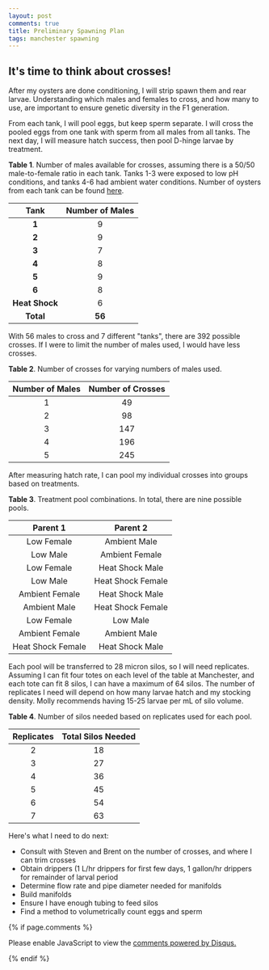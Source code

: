 ```yaml
---
layout: post
comments: true
title: Preliminary Spawning Plan
tags: manchester spawning
---
```


## It's time to think about crosses!

After my oysters are done conditioning, I will strip spawn them and rear larvae. Understanding which males and females to cross, and how many to use, are important to ensure genetic diversity in the F1 generation.

From each tank, I will pool eggs, but keep sperm separate. I will cross the pooled eggs from one tank with sperm from all males from all tanks. The next day, I will measure hatch success, then pool D-hinge larvae by treatment.

**Table 1**. Number of males available for crosses, assuming there is a 50/50 male-to-female ratio in each tank. Tanks 1-3 were exposed to low pH conditions, and tanks 4-6 had ambient water conditions. Number of oysters from each tank can be found [here](https://yaaminiv.github.io/Manchester-Conditioning-Update2/). 

|    **Tank**    | **Number of Males** |
|:--------------:|:-------------------:|
|      **1**     |          9          |
|      **2**     |          9          |
|      **3**     |          7          |
|      **4**     |          8          |
|      **5**     |          9          |
|      **6**     |          8          |
| **Heat Shock** |          6          |
|    **Total**   |        **56**       |

With 56 males to cross and 7 different "tanks", there are 392 possible crosses. If I were to limit the number of males used, I would have less crosses.

**Table 2**. Number of crosses for varying numbers of males used.

| **Number of Males** | **Number of Crosses** |
|:-------------------:|:---------------------:|
|          1          |           49          |
|          2          |           98          |
|          3          |          147          |
|          4          |          196          |
|          5          |          245          |

After measuring hatch rate, I can pool my individual crosses into groups based on treatments.

**Table 3**. Treatment pool combinations. In total, there are nine possible pools.

|    **Parent 1**   |    **Parent 2**   |
|:-----------------:|:-----------------:|
|     Low Female    |    Ambient Male   |
|      Low Male     |   Ambient Female  |
|     Low Female    |  Heat Shock Male  |
|      Low Male     | Heat Shock Female |
|   Ambient Female  |  Heat Shock Male  |
|    Ambient Male   | Heat Shock Female |
|     Low Female    |      Low Male     |
|   Ambient Female  |    Ambient Male   |
| Heat Shock Female |  Heat Shock Male  |

Each pool will be transferred to 28 micron silos, so I will need replicates. Assuming I can fit four totes on each level of the table at Manchester, and each tote can fit 8 silos, I can have a maximum of 64 silos. The number of replicates I need will depend on how many larvae hatch and my stocking density. Molly recommends having 15-25 larvae per mL of silo volume.

**Table 4**. Number of silos needed based on replicates used for each pool.

| **Replicates** | **Total Silos Needed** |
|:--------------:|:----------------------:|
|        2       |           18           |
|        3       |           27           |
|        4       |           36           |
|        5       |           45           |
|        6       |           54           |
|        7       |           63           |

Here's what I need to do next:

- Consult with Steven and Brent on the number of crosses, and where I can trim crosses
- Obtain drippers (1 L/hr drippers for first few days, 1 gallon/hr drippers for remainder of larval period
- Determine flow rate and pipe diameter needed for manifolds
- Build manifolds
- Ensure I have enough tubing to feed silos
- Find a method to volumetrically count eggs and sperm

{% if page.comments %}

<div id="disqus_thread"></div>
<script>

/**
*  RECOMMENDED CONFIGURATION VARIABLES: EDIT AND UNCOMMENT THE SECTION BELOW TO INSERT DYNAMIC VALUES FROM YOUR PLATFORM OR CMS.
*  LEARN WHY DEFINING THESE VARIABLES IS IMPORTANT: https://disqus.com/admin/universalcode/#configuration-variables*/
/*
var disqus_config = function () {
this.page.url = PAGE_URL;  // Replace PAGE_URL with your page's canonical URL variable
this.page.identifier = PAGE_IDENTIFIER; // Replace PAGE_IDENTIFIER with your page's unique identifier variable
};
*/
(function() { // DON'T EDIT BELOW THIS LINE
var d = document, s = d.createElement('script');
s.src = 'https://the-responsible-grad-student.disqus.com/embed.js';
s.setAttribute('data-timestamp', +new Date());
(d.head || d.body).appendChild(s);
})();
</script>
<noscript>Please enable JavaScript to view the <a href="https://disqus.com/?ref_noscript">comments powered by Disqus.</a></noscript>

{% endif %}

<script id="dsq-count-scr" src="//the-responsible-grad-student.disqus.com/count.js" async></script>
